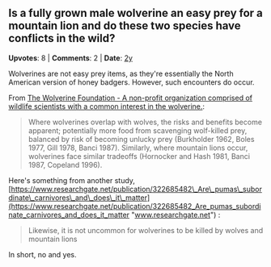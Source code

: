 ## Is a fully grown male wolverine an easy prey for a mountain lion and do these two species have conflicts in the wild?
    
**Upvotes**: 8 | **Comments**: 2 | **Date**: [2y](https://www.quora.com/Is-a-fully-grown-male-wolverine-an-easy-prey-for-a-mountain-lion-and-do-these-two-species-have-conflicts-in-the-wild/answer/Gary-Meaney)

Wolverines are not easy prey items, as they're essentially the North American version of honey badgers. However, such encounters do occur.

From [The Wolverine Foundation - A non-profit organization comprised of wildlife scientists with a common interest in the wolverine.](http://wolverinefoundation.org/ "wolverinefoundation.org"):

> Where wolverines overlap with wolves, the risks and benefits become apparent; potentially more food from scavenging wolf-killed prey, balanced by risk of becoming unlucky prey (Burkholder 1962, Boles 1977, Gill 1978, Banci 1987). Similarly, where mountain lions occur, wolverines face similar tradeoffs (Hornocker and Hash 1981, Banci 1987, Copeland 1996).

Here's something from another study, [https://www.researchgate.net/publication/322685482\_Are\_pumas\_subordinate\_carnivores\_and\_does\_it\_matter](https://www.researchgate.net/publication/322685482_Are_pumas_subordinate_carnivores_and_does_it_matter "www.researchgate.net") :

> Likewise, it is not uncommon for wolverines to be killed by wolves and mountain lions

In short, no and yes.

